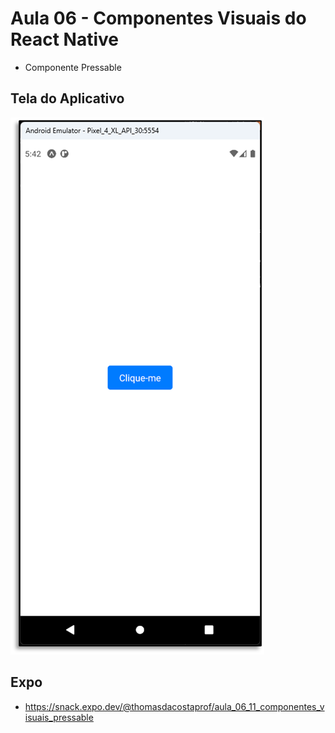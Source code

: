 # Aula 06 - Componentes Visuais do React Native

- Componente Pressable

## Tela do Aplicativo

![Tela](screen1.png)

## Expo

- https://snack.expo.dev/@thomasdacostaprof/aula_06_11_componentes_visuais_pressable

